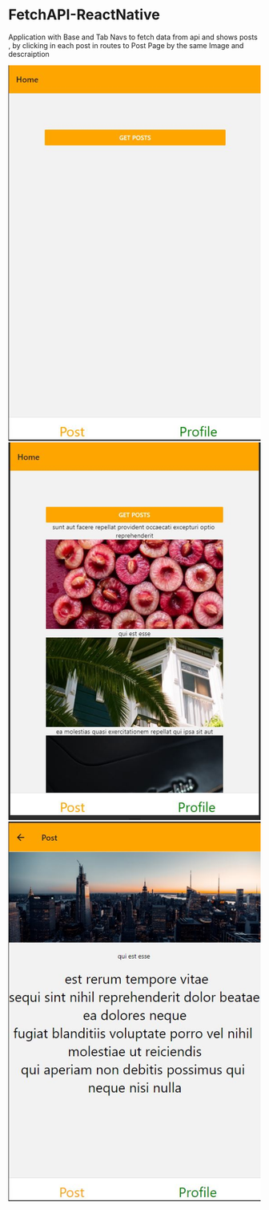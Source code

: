 # FetchAPI-ReactNative
Application with Base and Tab Navs to fetch data from api and shows posts , by clicking in each post in routes to Post Page by the same Image and descraiption

![](images/1.JPG)
![](images/2.JPG)
![](images/3.JPG)
